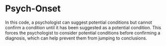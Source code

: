 # Psych-Onset
In this code, a psychologist can suggest potential conditions but cannot confirm a condition until it has been suggested as a potential condition. This forces the psychologist to consider potential conditions before confirming a diagnosis, which can help prevent them from jumping to conclusions.
